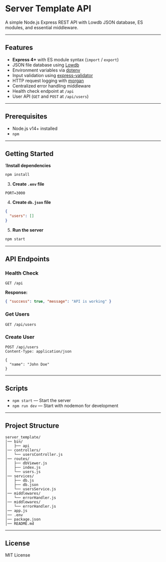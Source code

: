 # Server Template API

A simple Node.js Express REST API with Lowdb JSON database, ES modules, and essential middleware.

---

## Features

- **Express 4+** with ES module syntax (`import` / `export`)
- JSON file database using [Lowdb](https://github.com/typicode/lowdb)
- Environment variables via [dotenv](https://github.com/motdotla/dotenv)
- Input validation using [express-validator](https://express-validator.github.io/docs/)
- HTTP request logging with [morgan](https://github.com/expressjs/morgan)
- Centralized error handling middleware
- Health check endpoint at `/api`
- User API (`GET` and `POST` at `/api/users`)

---

## Prerequisites

- Node.js v14+ installed
- `npm` 

---

## Getting Started

1**Install dependencies**

```bash
npm install
```

3. **Create `.env` file**

```env
PORT=3000
```

4. **Create `db.json` file**

```json
{
  "users": []
}
```

5. **Run the server**

```bash
npm start
```

---

## API Endpoints

### Health Check

```http
GET /api
```
**Response:**
```json
{ "success": true, "message": "API is working" }
```

### Get Users

```http
GET /api/users
```

### Create User

```http
POST /api/users
Content-Type: application/json

{
  "name": "John Doe"
}
```

---

## Scripts

- `npm start` — Start the server
- `npm run dev` — Start with nodemon for development

---

## Project Structure

```
server_template/
│── bin/
│   ├── api  
│── controllers/
│   └── usersController.js
│── routes/
│   ├── dbViewer.js
│   ├── index.js
│   └── users.js
│── services/
│   ├── db.js
│   ├── db.json
│   └── usersService.js
│── middlewares/
│   └── errorHandler.js
│── middlewares/
│   └── errorHandler.js
│── app.js
│── .env
│── package.json
│── README.md
```

---

## License

MIT License
